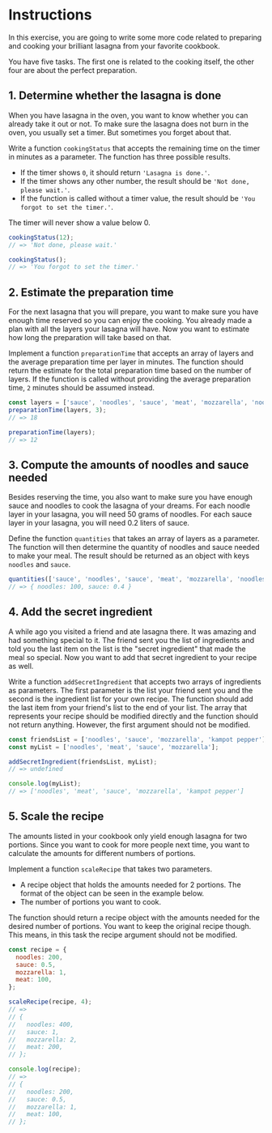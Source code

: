 # Instructions

In this exercise, you are going to write some more code related to preparing and cooking your brilliant lasagna from your favorite cookbook.

You have five tasks.
The first one is related to the cooking itself, the other four are about the perfect preparation.

## 1. Determine whether the lasagna is done

When you have lasagna in the oven, you want to know whether you can already take it out or not.
To make sure the lasagna does not burn in the oven, you usually set a timer.
But sometimes you forget about that.

Write a function `cookingStatus` that accepts the remaining time on the timer in minutes as a parameter.
The function has three possible results.

- If the timer shows `0`, it should return `'Lasagna is done.'`.
- If the timer shows any other number, the result should be `'Not done, please wait.'`.
- If the function is called without a timer value, the result should be `'You forgot to set the timer.'`.

The timer will never show a value below 0.

```javascript
cookingStatus(12);
// => 'Not done, please wait.'

cookingStatus();
// => 'You forgot to set the timer.'
```

## 2. Estimate the preparation time

For the next lasagna that you will prepare, you want to make sure you have enough time reserved so you can enjoy the cooking.
You already made a plan with all the layers your lasagna will have.
Now you want to estimate how long the preparation will take based on that.

Implement a function `preparationTime` that accepts an array of layers and the average preparation time per layer in minutes.
The function should return the estimate for the total preparation time based on the number of layers.
If the function is called without providing the average preparation time, `2` minutes should be assumed instead.

```javascript
const layers = ['sauce', 'noodles', 'sauce', 'meat', 'mozzarella', 'noodles'];
preparationTime(layers, 3);
// => 18

preparationTime(layers);
// => 12
```

## 3. Compute the amounts of noodles and sauce needed

Besides reserving the time, you also want to make sure you have enough sauce and noodles to cook the lasagna of your dreams.
For each noodle layer in your lasagna, you will need 50 grams of noodles.
For each sauce layer in your lasagna, you will need 0.2 liters of sauce.

Define the function `quantities` that takes an array of layers as a parameter.
The function will then determine the quantity of noodles and sauce needed to make your meal.
The result should be returned as an object with keys `noodles` and `sauce`.

```javascript
quantities(['sauce', 'noodles', 'sauce', 'meat', 'mozzarella', 'noodles']);
// => { noodles: 100, sauce: 0.4 }
```

## 4. Add the secret ingredient

A while ago you visited a friend and ate lasagna there.
It was amazing and had something special to it.
The friend sent you the list of ingredients and told you the last item on the list is the "secret ingredient" that made the meal so special.
Now you want to add that secret ingredient to your recipe as well.

Write a function `addSecretIngredient` that accepts two arrays of ingredients as parameters.
The first parameter is the list your friend sent you and the second is the ingredient list for your own recipe.
The function should add the last item from your friend's list to the end of your list.
The array that represents your recipe should be modified directly and the function should not return anything.
However, the first argument should not be modified.

```javascript
const friendsList = ['noodles', 'sauce', 'mozzarella', 'kampot pepper'];
const myList = ['noodles', 'meat', 'sauce', 'mozzarella'];

addSecretIngredient(friendsList, myList);
// => undefined

console.log(myList);
// => ['noodles', 'meat', 'sauce', 'mozzarella', 'kampot pepper']
```

## 5. Scale the recipe

The amounts listed in your cookbook only yield enough lasagna for two portions.
Since you want to cook for more people next time, you want to calculate the amounts for different numbers of portions.

Implement a function `scaleRecipe` that takes two parameters.

- A recipe object that holds the amounts needed for 2 portions.
  The format of the object can be seen in the example below.
- The number of portions you want to cook.

The function should return a recipe object with the amounts needed for the desired number of portions.
You want to keep the original recipe though.
This means, in this task the recipe argument should not be modified.

```javascript
const recipe = {
  noodles: 200,
  sauce: 0.5,
  mozzarella: 1,
  meat: 100,
};

scaleRecipe(recipe, 4);
// =>
// {
//   noodles: 400,
//   sauce: 1,
//   mozzarella: 2,
//   meat: 200,
// };

console.log(recipe);
// =>
// {
//   noodles: 200,
//   sauce: 0.5,
//   mozzarella: 1,
//   meat: 100,
// };
```
